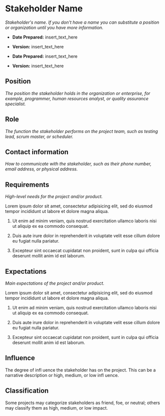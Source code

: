 # Stakeholder Name

_Stakeholder's name. If you don't have a name you can substitute a position or organization until you have more information._

- **Date Prepared:** insert_text_here
- **Version:** insert_text_here

- **Date Prepared:** insert_text_here

- **Version:** insert_text_here

## Position

_The position the stakeholder holds in the organization or enterprise, for example, programmer, human resources analyst, or quality assurance specialist._

## Role

_The function the stakeholder performs on the project team, such as testing lead, scrum master, or scheduler._

## Contact information

_How to communicate with the stakeholder, such as their phone number, email address, or physical address._

## Requirements

_High-level needs for the project and/or product._

Lorem ipsum dolor sit amet, consectetur adipisicing elit, sed do eiusmod tempor incididunt ut labore et dolore magna aliqua.

1. Ut enim ad minim veniam, quis nostrud exercitation ullamco laboris nisi ut aliquip ex ea commodo consequat.

2. Duis aute irure dolor in reprehenderit in voluptate velit esse cillum dolore eu fugiat nulla pariatur.

3. Excepteur sint occaecat cupidatat non proident, sunt in culpa qui officia deserunt mollit anim id est laborum.

## Expectations

_Main expectations of the project and/or product._

Lorem ipsum dolor sit amet, consectetur adipisicing elit, sed do eiusmod tempor incididunt ut labore et dolore magna aliqua.

1. Ut enim ad minim veniam, quis nostrud exercitation ullamco laboris nisi ut aliquip ex ea commodo consequat.

2. Duis aute irure dolor in reprehenderit in voluptate velit esse cillum dolore eu fugiat nulla pariatur.

3. Excepteur sint occaecat cupidatat non proident, sunt in culpa qui officia deserunt mollit anim id est laborum.

## Influence

The degree of infl uence the stakeholder has on the project. This can be a narrative description or high, medium, or low infl uence.

## Classification

Some projects may categorize stakeholders as friend, foe, or neutral; others may classify them as high, medium, or low impact.
